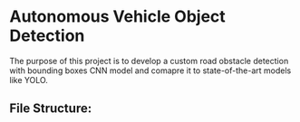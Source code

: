 # Autonomous Vehicle Object Detection

The purpose of this project is to develop a custom road obstacle detection with bounding boxes CNN model and comapre it to state-of-the-art models like YOLO.

File Structure:
- 
